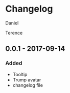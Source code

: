 # Changelog
Daniel

Terence
## 0.0.1 - 2017-09-14
### Added

- Tooltip
- Trump avatar
- changelog file